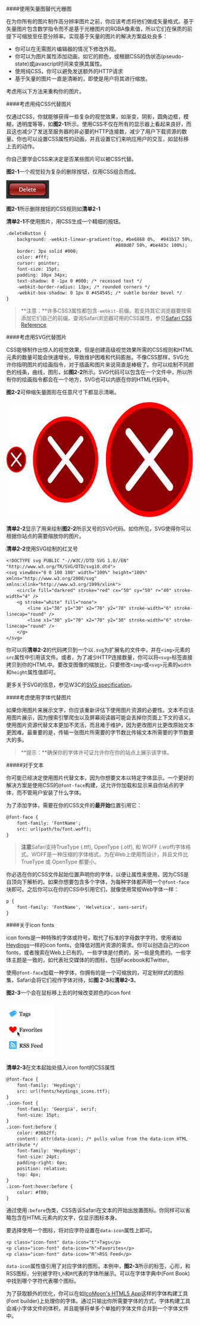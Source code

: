 ####使用矢量图替代光栅图

在为你所有的图片制作高分辨率图片之前，你应该考虑将他们做成矢量格式。基于矢量图片包含数学指令而不是基于光栅图片的RGBA像素值，所以它们在保质的前提下可缩放至任意分辨率。实现基于矢量的图片的解决方案益处良多：

+ 你可以在无需图片编辑器的情况下修改外观。
+ 你可以为图片属性添加动画，如它的颜色，或根据CSS的伪状态(pseudo-state)或javascript时间来变换其属性。
+ 使用纯CSS，你可以避免发送额外的HTTP请求
+ 基于矢量的图片一直是清晰的，即使是用户将其进行缩放。

考虑用以下方法来重构你的图片。

####考虑用纯CSS代替图片


仅通过CSS，你就能够获得一些复杂的视觉效果，如渐变，阴影，圆角边框，模糊，透明度等等，如**图2-1**所示。使用CSS不仅在所有的显示器上看起来良好，而且这也减少了发送至服务器的非必要的HTTP连接数，减少了用户下载资源的数量。你也可以设置CSS属性的动画，并且设置它们来响应用户的交互，如鼠标移上去的动作。

你自己要学会CSS来决定是否某些图片可以被CSS代替。

**图2-1**一个视觉较为复杂的删除按钮，仅用CSS组合而成。

<img src="img/delete_2x.png" style="width:115px;height:49px;">

**图2-1**所示删除按钮的CSS规则如**清单2-1**

**清单2-1**不使用图片，用CSS生成一个精细的按钮。

	.deleteButton {
	    background: -webkit-linear-gradient(top, #be6868 0%,  #941b17 50%,
                                             #880d07 50%, #be483c 100%);
    	border: 3px solid #000;
	    color: #fff;
    	cursor: pointer;
	    font-size: 15pt;
    	padding: 10px 34px;
	    text-shadow: 0 -1px 0 #000; /* recessed text */
	    -webkit-border-radius: 13px; /* rounded corners */
    	-webkit-box-shadow: 0 1px 0 #454545; /* subtle border bevel */
	}
	
	
>**注意：**许多CSS3属性都包含`-webkit-`前缀。若支持其它浏览器要按需添加它们自己的前缀。查询Safari浏览器可用的CSS属性，参见[Safari CSS Reference](https://developer.apple.com/library/safari/documentation/AppleApplications/Reference/SafariCSSRef/Introduction.html#//apple_ref/doc/uid/TP40002050).

####考虑用SVG代替图片

CSS能够制作出惊人的视觉效果，但是创建高级视觉效果所需的CSS规则和HTML元素的数量可能会快速增长，导致维护困难和代码膨胀。不像CSS那样，SVG允许你指明图片的绘画指令，对于插画和图片来说简直是棒极了。你可以绘制不同颜色的线条，曲线，图形，如**图2-2**所示。SVG代码可以包含在一个文件中，所以所有你的绘画指令都会在一个地方，SVG也可以内嵌在你的HTML代码中。

**图2-2**可伸缩矢量图形在任意尺寸下都显示清晰。

<img src="img/svg_2x.png" style="width:665px;height:316px;">

**清单2-2**显示了用来绘制**图2-2**所示叉号的SVG代码。如你所见，SVG使得你可以根据你站点的需要缩放你的图片。

**清单2-2**使用SVG绘制的红叉号

	<!DOCTYPE svg PUBLIC "-//W3C//DTD SVG 1.0//EN" "http://www.w3.org/TR/SVG/DTD/svg10.dtd">
	<svg viewBox="0 0 100 100" width="100%" height="100%" xmlns="http://www.w3.org/2000/svg" 	xmlns:xlink="http://www.w3.org/1999/xlink">
    	<circle fill="darkred" stroke="red" cx="50" cy="50" r="40" stroke-width="4" />
	    <g stroke="white" fill="none">
    	    <line x1="30" y1="30" x2="70" y2="70" stroke-width="6" stroke-linecap="round" />
        	<line x1="30" y1="70" x2="70" y2="30" stroke-width="6" stroke-linecap="round" />
	    </g>
	</svg>	
	
你可以将**清单2-2**的代码拷贝到一个以`.svg`为扩展名的文件中，并在`<img>`元素的`src`属性中引用该文件。或者，为了减少HTTP连接数量，你可以将`<svg>`标签直接拷贝到你的HTML中。要改变图像的缩放比，只要修改`<img>`或`<svg>`元素的`width`和`height`属性值即可。

更多关于SVG的信息，参见W3C的[SVG specification](http://www.w3.org/TR/SVG/)。

####考虑使用字体代替图片

如果你用图片来展示文字，你应该重新评估下使用图片资源的必要性。文本不应该用图片展示，因为搜索引擎爬虫以及屏幕阅读器可能会丢掉你页面上下文的语义。使用图片资源代替文本更加不灵活，而且难于维护，因为更改图片比更改原始文本更困难。最重要的是，传输一张图片所需要的字节数比传输文本所需要的字节数要大的多。

> **提示：**确保你的字体许可证允许你在你的站点上展示该字体。
	
#####对于文本

你可能已经决定使用图片代替文本，因为你想要文本以特定字体显示。一个更好的解决方案是使用CSS的`@font-face`构建，这允许你加载和显示来自你站点的字体，而不管用户安装了什么字体。

为了添加字体，需要在你的CSS文件的**最开始**位置引用它：

	@font-face {
    	font-family: 'FontName';
	    src: url(path/to/font.woff);
	}
	
> **注意**Safari支持TrueType (.ttf), OpenType (.otf), 和 WOFF (.woff)字体格式。WOFF是一种压缩的字体格式，为在Web上使用而设计，并且文件比TrueType 或 OpenType 都要小。

你必选在你的CSS文件起始位置声明你的字体，以便让属性来使用，因为CSS是自顶向下解析的。如果你想要包含多个字体，为每种字体都声明一个`@font-face`块即可。之后你可以在你的CSS中引用它们，就像使用常规Web字体一样：

	p {
	    font-family: 'FontName', 'Helvetica', sans-serif;
	}	
	
####关于icon fonts

icon fonts是一种特殊的字体或符号，取代了标准的字母数字字符。使用诸如[Heydings](http://www.heydonworks.com/article/a-free-icon-web-font)一样的icon fonts，会降低对图片资源的需求。你可以创造自己的icon fonts，或者搜索在Web上已有的。一些字体是付费的，另一些是免费的。一些字体主题是一致的，如代表社交媒体的的图标，包括Facebook和Twitter。

使用`@font-face`加载一种字体，你拥有的是一个可缩放的，可定制样式的图标集，Safari会将它们视作字体对待，如**图 2-3**和**清单2-3**。

**图2-3**一个会在鼠标移上去的时候改变颜色的icon font

<img src="img/iconfonts_2x.png" style="width:129px;height:150px;">

**清单2-3**在文本起始处插入icon font的CSS属性

	@font-face {
    	font-family: 'Heydings';
	    src: url(fonts/heydings_icons.ttf);
	}
	.icon-font {
    	font-family: 'Georgia', serif;
	    font-size: 15pt;
	}
	.icon-font:before {
    	color: #36b2ff;
	    content: attr(data-icon); /* pulls value from the data-icon HTML attribute */
    	font-family: 'Heydings';
	    font-size: 24pt;
    	padding-right: 6px;
	    position: relative;
    	top: 4px;
	}
	.icon-font:hover:before {
    	color: #f00;
	}


通过使用`:before`伪类，CSS告诉Safari在文本的开始出放置图标。你同样可以省略包含在HTML元素内的文字，仅显示图标本身。

要选择使用一个图标，将对应字符设置在`data-icon`属性上即可。

	<p class="icon-font" data-icon="t">Tags</p>
	<p class="icon-font" data-icon="h">Favorites</p>
	<p class="icon-font" data-icon="R">RSS Feed</p>
	
`data-icon`属性值引用了对应字体的图形。本例中，**图2-3**所示的标签，心形，和RSS图标，分别被字符`t`,`h`和`R`代表的字体所展示。可以在字体字典中(Font Book)中找到哪个字符代表哪个图标。

为了获取额外的优化，你可以在如[IcoMoon's HTML5 App](http://keyamoon.com/icomoon/app/)这样的字体构建工具(Font builder)上处理你的字体。通过只输出你所需要字体的方式，字体构建工具会减小字体文件的体积，并且能够将单多个单独的字体文件合并到一个字体文件中。

	
	
	
	
	
	
	
	
	
	
	
	
	
	
	
	
	
	
	
	
	
	
	
	
	